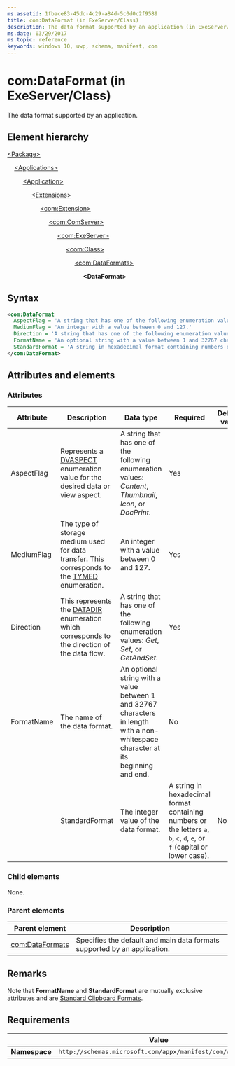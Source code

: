 ```yaml
---
ms.assetid: 1fbace83-45dc-4c29-a84d-5c0d0c2f9589
title: com:DataFormat (in ExeServer/Class)
description: The data format supported by an application (in ExeServer/Class).
ms.date: 03/29/2017
ms.topic: reference
keywords: windows 10, uwp, schema, manifest, com
---
```


# com:DataFormat (in ExeServer/Class)

The data format supported by an application.

## Element hierarchy

[\<Package\>](element-package.md)

&nbsp;&nbsp;&nbsp;&nbsp;[\<Applications\>](element-applications.md)

&nbsp;&nbsp;&nbsp;&nbsp; &nbsp;&nbsp;&nbsp;&nbsp;[\<Application\>](element-application.md)

&nbsp;&nbsp;&nbsp;&nbsp; &nbsp;&nbsp;&nbsp;&nbsp; &nbsp;&nbsp;&nbsp;&nbsp;[\<Extensions\>](element-1-extensions.md)

&nbsp;&nbsp;&nbsp;&nbsp; &nbsp;&nbsp;&nbsp;&nbsp; &nbsp;&nbsp;&nbsp;&nbsp; &nbsp;&nbsp;&nbsp;&nbsp;[\<com:Extension\>](element-com-extension.md)

&nbsp;&nbsp;&nbsp;&nbsp; &nbsp;&nbsp;&nbsp;&nbsp; &nbsp;&nbsp;&nbsp;&nbsp; &nbsp;&nbsp;&nbsp;&nbsp; &nbsp;&nbsp;&nbsp;&nbsp;[\<com:ComServer\>](element-com-comserver.md)

&nbsp;&nbsp;&nbsp;&nbsp; &nbsp;&nbsp;&nbsp;&nbsp; &nbsp;&nbsp;&nbsp;&nbsp; &nbsp;&nbsp;&nbsp;&nbsp; &nbsp;&nbsp;&nbsp;&nbsp; &nbsp;&nbsp;&nbsp;&nbsp;[\<com:ExeServer\>](element-com-exeserver.md)

&nbsp;&nbsp;&nbsp;&nbsp; &nbsp;&nbsp;&nbsp;&nbsp; &nbsp;&nbsp;&nbsp;&nbsp; &nbsp;&nbsp;&nbsp;&nbsp; &nbsp;&nbsp;&nbsp;&nbsp; &nbsp;&nbsp;&nbsp;&nbsp; &nbsp;&nbsp;&nbsp;&nbsp;[\<com:Class\>](element-com-exeserver-class.md)

&nbsp;&nbsp;&nbsp;&nbsp; &nbsp;&nbsp;&nbsp;&nbsp; &nbsp;&nbsp;&nbsp;&nbsp; &nbsp;&nbsp;&nbsp;&nbsp; &nbsp;&nbsp;&nbsp;&nbsp; &nbsp;&nbsp;&nbsp;&nbsp; &nbsp;&nbsp;&nbsp;&nbsp; &nbsp;&nbsp;&nbsp;&nbsp;[\<com:DataFormats\>](element-com-exe-dataformats.md)

&nbsp;&nbsp;&nbsp;&nbsp; &nbsp;&nbsp;&nbsp;&nbsp; &nbsp;&nbsp;&nbsp;&nbsp; &nbsp;&nbsp;&nbsp;&nbsp; &nbsp;&nbsp;&nbsp;&nbsp; &nbsp;&nbsp;&nbsp;&nbsp; &nbsp;&nbsp;&nbsp;&nbsp; &nbsp;&nbsp;&nbsp;&nbsp; &nbsp;&nbsp;&nbsp;&nbsp;**\<DataFormat\>**

## Syntax

```xml
<com:DataFormat
  AspectFlag = 'A string that has one of the following enumeration values: "Content", "Thumbnail", "Icon", or "DocPrint".'
  MediumFlag = 'An integer with a value between 0 and 127.'
  Direction = 'A string that has one of the following enumeration values: "Get", "Set", or "GetAndSet".'
  FormatName = 'An optional string with a value between 1 and 32767 characters in length with a non-whitespace character at its beginning and end.'
  StandardFormat = 'A string in hexadecimal format containing numbers or the letters a, b, c, d, e, f (capital or lower case)'. >
</com:DataFormat>
```

## Attributes and elements

### Attributes

| Attribute | Description | Data type | Required | Default value |
|-|-|-|-|-|
| AspectFlag | Represents a [DVASPECT](/windows/win32/api/wtypes/ne-wtypes-dvaspect) enumeration value for the desired data or view aspect. | A string that has one of the following enumeration values: *Content*, *Thumbnail*, *Icon*, or *DocPrint*. | Yes |  |
| MediumFlag | The type of storage medium used for data transfer. This corresponds to the [TYMED](/windows/win32/api/objidl/ne-objidl-tymed) enumeration. | An integer with a value between 0 and 127. | Yes |  |
| Direction | This represents the [DATADIR](/windows/win32/api/objidl/ne-objidl-datadir) enumeration which corresponds to the direction of the data flow. | A string that has one of the following enumeration values: *Get*, *Set*, or *GetAndSet*. | Yes |  |
| FormatName | The name of the data format. | An optional string with a value between 1 and 32767 characters in length with a non-whitespace character at its beginning and end. | No |  |
|| StandardFormat | The integer value of the data format. | A string in hexadecimal format containing numbers or the letters `a`, `b`, `c`, `d`, `e`, or `f` (capital or lower case). | No |  |

### Child elements

None.

### Parent elements

| Parent element | Description |
|-|-|
| [com:DataFormats](element-com-exe-dataformats.md) | Specifies the default and main data formats supported by an application. |

## Remarks

Note that **FormatName** and **StandardFormat** are mutually exclusive attributes and are [Standard Clipboard Formats](/windows/win32/dataxchg/standard-clipboard-formats).

## Requirements

|   | Value  |
|--|--|
| **Namespace** | `http://schemas.microsoft.com/appx/manifest/com/windows10` |
